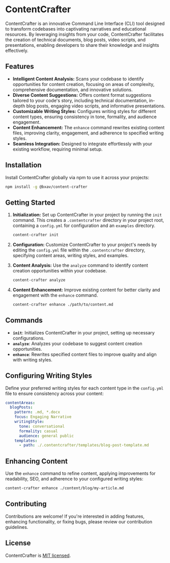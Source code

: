# ContentCrafter

ContentCrafter is an innovative Command Line Interface (CLI) tool designed to transform codebases into captivating narratives and educational resources. By leveraging insights from your code, ContentCrafter facilitates the creation of technical documents, blog posts, video scripts, and presentations, enabling developers to share their knowledge and insights effectively.

## Features

- **Intelligent Content Analysis:** Scans your codebase to identify opportunities for content creation, focusing on areas of complexity, comprehensive documentation, and innovative solutions.
- **Diverse Content Suggestions:** Offers content format suggestions tailored to your code's story, including technical documentation, in-depth blog posts, engaging video scripts, and informative presentations.
- **Customizable Writing Styles:** Configures writing styles for different content types, ensuring consistency in tone, formality, and audience engagement.
- **Content Enhancement:** The `enhance` command rewrites existing content files, improving clarity, engagement, and adherence to specified writing styles.
- **Seamless Integration:** Designed to integrate effortlessly with your existing workflow, requiring minimal setup.

## Installation

Install ContentCrafter globally via npm to use it across your projects:

```bash
npm install -g @bxav/content-crafter
```

## Getting Started

1. **Initialization:** Set up ContentCrafter in your project by running the `init` command. This creates a `.contentcrafter` directory in your project root, containing a `config.yml` for configuration and an `examples` directory.

    ```bash
    content-crafter init
    ```

2. **Configuration:** Customize ContentCrafter to your project's needs by editing the `config.yml` file within the `.contentcrafter` directory, specifying content areas, writing styles, and examples.

3. **Content Analysis:** Use the `analyze` command to identify content creation opportunities within your codebase.

    ```bash
    content-crafter analyze
    ```

4. **Content Enhancement:** Improve existing content for better clarity and engagement with the `enhance` command.

    ```bash
    content-crafter enhance ./path/to/content.md
    ```

## Commands

- **`init`**: Initializes ContentCrafter in your project, setting up necessary configurations.
- **`analyze`**: Analyzes your codebase to suggest content creation opportunities.
- **`enhance`**: Rewrites specified content files to improve quality and align with writing styles.

## Configuring Writing Styles

Define your preferred writing styles for each content type in the `config.yml` file to ensure consistency across your content:

```yaml
contentAreas:
  blogPosts:
    pattern: .md, *.docx
    focus: Engaging Narrative
    writingStyle:
      tone: conversational
      formality: casual
      audience: general public
    templates:
      - path: ./.contentcrafter/templates/blog-post-template.md
```

## Enhancing Content

Use the `enhance` command to refine content, applying improvements for readability, SEO, and adherence to your configured writing styles:

```bash
content-crafter enhance ./content/blog/my-article.md
```

## Contributing

Contributions are welcome! If you're interested in adding features, enhancing functionality, or fixing bugs, please review our contribution guidelines.

## License

ContentCrafter is [MIT licensed](LICENSE).
